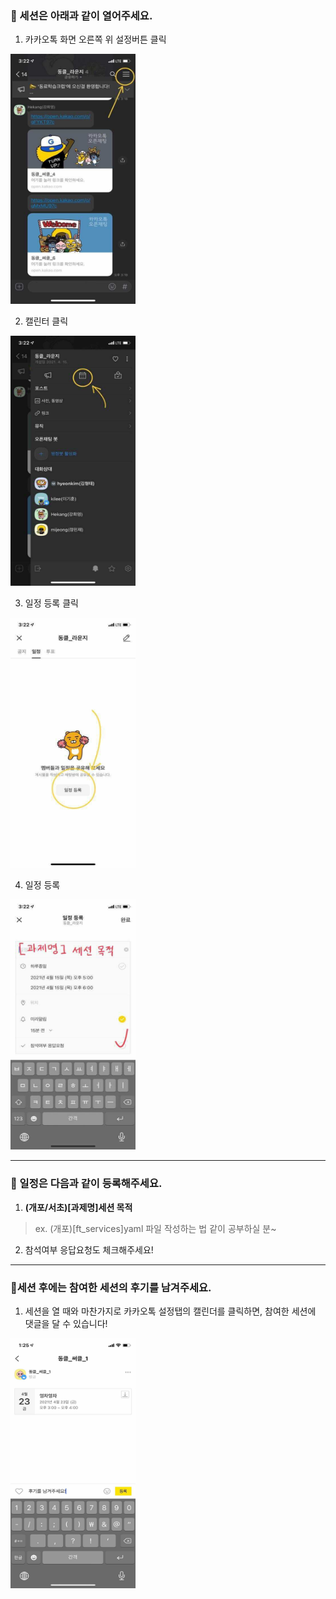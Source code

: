 ### 📃 세션은 아래과 같이 열어주세요.

1. 카카오톡 화면 오른쪽 위 설정버튼 클릭
<img src="./images/1.jpg" width="200" height="400">

2. 캘린터 클릭
<img src="./images/2.jpg" width="200" height="400">

3. 일정 등록 클릭
<img src="./images/3.jpg" width="200" height="400">

4. 일정 등록
<img src="./images/4.jpg" width="200" height="400">

---

### 📃 일정은 다음과 같이 등록해주세요.

1. **(개포/서초)[과제명]세션 목적**
 
 >ex. (개포)[ft_services]yaml 파일 작성하는 법 같이 공부하실 분~
 
2. 참석여부 응답요청도 체크해주세요!

---

### 📃세션 후에는 참여한 세션의 후기를 남겨주세요.

1. 세션을 열 때와 마찬가지로 카카오톡 설정탭의 캘린더를 클릭하면, 참여한 세션에 댓글을 달 수 있습니다! 
<img src="./images/5.jpg" width="200" height="400">

